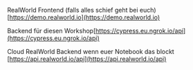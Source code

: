 
RealWorld Frontend (falls alles schief geht bei euch) [https://demo.realworld.io](https://demo.realworld.io)

Backend für diesen Workshop[https://cypress.eu.ngrok.io/api](https://cypress.eu.ngrok.io/api)

Cloud RealWorld Backend wenn euer Notebook das blockt [https://api.realworld.io/api](https://api.realworld.io/api)




